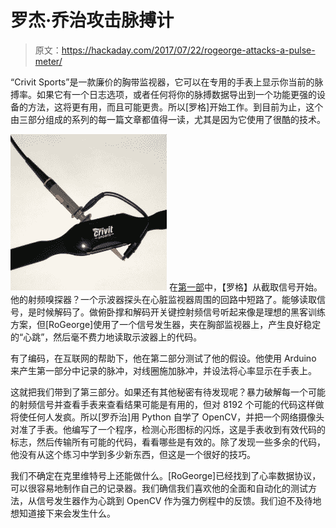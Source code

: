 # 罗杰·乔治攻击脉搏计

> 原文：<https://hackaday.com/2017/07/22/rogeorge-attacks-a-pulse-meter/>

“Crivit Sports”是一款廉价的胸带监视器，它可以在专用的手表上显示你当前的脉搏率。如果它有一个日志选项，或者任何将你的脉搏数据导出到一个功能更强的设备的方法，这将更有用，而且可能更贵。所以[罗格]开始工作。到目前为止，这个由三部分组成的系列的每一篇文章都值得一读，尤其是因为它使用了很酷的技术。

[![](img/2bc07e2e091a069d71fbba1da992eeba.png)](https://hackaday.com/wp-content/uploads/2017/07/20160813-04-pict1705_thumbnail.png) 在[第一部](https://rogeorge.wordpress.com/2016/08/13/the-wireless-protocol-of-a-sports-wrist-watch/)中，【罗格】从截取信号开始。他的射频嗅探器？一个示波器探头在心脏监视器周围的回路中短路了。能够读取信号，是时候解码了。做俯卧撑和解码开关键控射频信号听起来像是理想的黑客训练方案，但[RoGeorge]使用了一个信号发生器，夹在胸部监视器上，产生良好稳定的“心跳”，然后毫不费力地读取示波器上的代码。

有了编码，在互联网的帮助下，他在第二部分测试了他的假设。他使用 Arduino 来产生第一部分中记录的脉冲，对线圈施加脉冲，并设法将心率显示在手表上。

这就把我们带到了第三部分。如果还有其他秘密有待发现呢？暴力破解每一个可能的射频信号并查看手表来查看结果可能是有用的，但对 8192 个可能的代码这样做将使任何人发疯。所以[罗乔治]用 Python 自学了 OpenCV，并把一个网络摄像头对准了手表。他编写了一个程序，检测心形图标的闪烁，这是手表收到有效代码的标志，然后传输所有可能的代码，看看哪些是有效的。除了发现一些多余的代码，他没有从这个练习中学到多少新东西，但这是一个很好的技巧。

我们不确定在克里维特号上还能做什么。[RoGeorge]已经找到了心率数据协议，可以很容易地制作自己的记录器。我们确信我们喜欢他的全面和自动化的测试方法，从信号发生器作为心跳到 OpenCV 作为强力例程中的反馈。我们迫不及待地想知道接下来会发生什么。